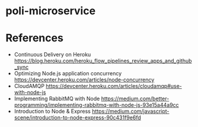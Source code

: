 # poli-microservice

# References
* Continuous Delivery on Heroku https://blog.heroku.com/heroku_flow_pipelines_review_apps_and_github_sync  
* Optimizing Node.js application concurrency https://devcenter.heroku.com/articles/node-concurrency  
* CloudAMQP https://devcenter.heroku.com/articles/cloudamqp#use-with-node-js  
* Implementing RabbitMQ with Node https://medium.com/better-programming/implementing-rabbitmq-with-node-js-93e15a44a9cc  
* Introduction to Node & Express https://medium.com/javascript-scene/introduction-to-node-express-90c431f9e6fd
